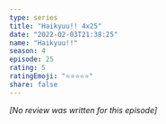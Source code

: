 ```yaml
---
type: series
title: "Haikyuu!! 4x25"
date: "2022-02-03T21:38:25"
name: "Haikyuu!!"
season: 4
episode: 25
rating: 5
ratingEmoji: "⭐️⭐️⭐️⭐️⭐️"
share: false
---
```


*[No review was written for this episode]*
